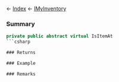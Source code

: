 ← [Index](Api-Index) ← [IMyInventory](VRage.Game.ModAPI.Ingame.IMyInventory)

### Summary

```csharp
private public abstract virtual IsItemAt
```csharp

### Returns

### Example

### Remarks

